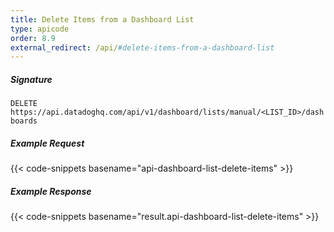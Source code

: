 ```yaml
---
title: Delete Items from a Dashboard List
type: apicode
order: 8.9
external_redirect: /api/#delete-items-from-a-dashboard-list
---
```


##### Signature

`DELETE https://api.datadoghq.com/api/v1/dashboard/lists/manual/<LIST_ID>/dashboards`

##### Example Request

{{< code-snippets basename="api-dashboard-list-delete-items" >}}

##### Example Response

{{< code-snippets basename="result.api-dashboard-list-delete-items" >}}
